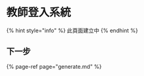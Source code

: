 # 教師登入系統

{% hint style="info" %}
此頁面建立中
{% endhint %}

## 下一步

{% page-ref page="generate.md" %}



